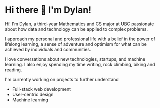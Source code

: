 <h1 style="align=center">Hi there 👋 I'm Dylan!</h1>

Hi! I'm Dylan, a third-year Mathematics and CS major at UBC passionate about how data and technology can be applied to complex problems.

I approach my personal and professional life with a belief in the power of lifelong learning, a sense of adventure and optimism for what can be achieved by individuals and communities.

I love conversations about new technologies, startups, and machine learning. I also enjoy spending my time writing, rock climbing, biking and reading.

I'm currently working on projects to further understand
- Full-stack web development
- User-centric design
- Machine learning
